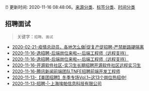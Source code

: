 :alarm_clock: 更新时间: 2020-11-16 08:48:06。[来源分类](../README.md)、[标签分类](../TAGS.md)、[时间分类](../TIMELINE.md)

## 招聘面试


> 关键字：`招聘`、`面试`



- [2020-02-21-疫情总动员，各地怎么做|促复产促招聘-严禁断路硬隔离](http://m.china.caixin.com/m/2020-02-22/101519091.html) 
- [2020-11-16-逸招聘-后端岗位来啦~-后端工程师（远程支持）](https://www.v2ex.com/t/725839) 
- [2020-11-16-逸招聘-后端岗位来啦~-后端工程师（远程支持）](https://www.v2ex.com/t/725820) 
- [2020-11-16-开源软件社区-实习生长期招聘开源软件社区远程实习生](https://www.v2ex.com/t/725809) 
- [2020-11-16-腾讯新闻前端团队TNFE招聘前端开发工程师](https://www.v2ex.com/t/725808) 
- [2020-11-13-【美团招聘】冬季专场Vol.1~这13个岗位热招中!](https://sec.thief.one/article_content?a_id=0c94c23144faca42b66f855299c0988d) 
- [2020-11-13-招聘-|-上海埃帕信息科技有限公司](https://sec.thief.one/article_content?a_id=b64567b976b9fa210b3a50d12fc1ca55) 